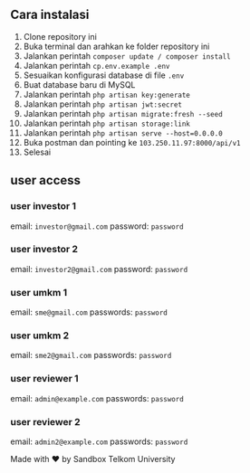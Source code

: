 ## Cara instalasi
1. Clone repository ini
2. Buka terminal dan arahkan ke folder repository ini
3. Jalankan perintah `composer update / composer install`
4. Jalankan perintah `cp.env.example .env`
5. Sesuaikan konfigurasi database di file `.env`
6. Buat database baru di MySQL
7. Jalankan perintah `php artisan key:generate`
8. Jalankan perintah `php artisan jwt:secret`
9. Jalankan perintah `php artisan migrate:fresh --seed`
10. Jalankan perintah `php artisan storage:link` 
11. Jalankan perintah `php artisan serve --host=0.0.0.0`
12. Buka postman dan pointing ke `103.250.11.97:8000/api/v1`
13. Selesai

## user access
### user investor 1
email: `investor@gmail.com`
password: `password`

### user investor 2
email: `investor2@gmail.com`
password: `password`

### user umkm 1
email: `sme@gmail.com`
passwords: `password`

### user umkm 2
email: `sme2@gmail.com`
passwords: `password`

### user reviewer 1
email: `admin@example.com`
passwords: `password`

### user reviewer 2
email: `admin2@example.com`
passwords: `password`

Made with ❤ by Sandbox Telkom University
